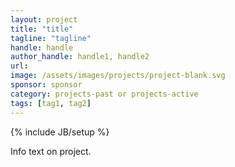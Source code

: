 ```yaml
---
layout: project
title: "title"
tagline: "tagline"
handle: handle
author_handle: handle1, handle2
url: 
image: /assets/images/projects/project-blank.svg
sponsor: sponsor
category: projects-past or projects-active
tags: [tag1, tag2]
---
```

{% include JB/setup %}

Info text on project.